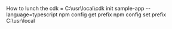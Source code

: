 How to lunch the cdk = C:\usr\local\cdk init sample-app --language=typescript
npm config get prefix
npm config set prefix C:\usr\local

